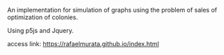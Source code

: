 An implementation for simulation of graphs using the problem of sales of optimization of colonies.

Using p5js and Jquery.

access link: https://rafaelmurata.github.io/index.html
